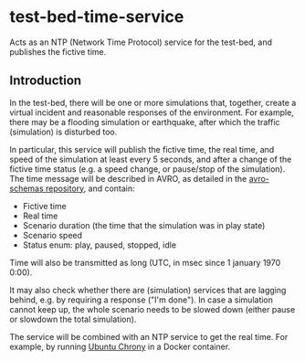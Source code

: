 # test-bed-time-service
Acts as an NTP (Network Time Protocol) service for the test-bed, and publishes the fictive time.

## Introduction
In the test-bed, there will be one or more simulations that, together, create a virtual incident and reasonable responses of the environment. For example, there may be a flooding simulation or earthquake, after which the traffic (simulation) is disturbed too.

In particular, this service will publish the fictive time, the real time, and speed of the simulation at least every 5 seconds, and after a change of the fictive time status (e.g. a speed change, or pause/stop of the simulation). The time message will be described in AVRO, as detailed in the [avro-schemas repository](https://github.com/DRIVER-EU/avro-schemas), and contain:
- Fictive time
- Real time
- Scenario duration (the time that the simulation was in play state)
- Scenario speed
- Status enum: play, paused, stopped, idle

Time will also be transmitted as long (UTC, in msec since 1 january 1970 0:00).

It may also check whether there are (simulation) services that are lagging behind, e.g. by requiring a response ("I'm done"). In case a simulation cannot keep up, the whole scenario needs to be slowed down (either pause or slowdown the total simulation).

The service will be combined with an NTP service to get the real time. For example, by running [Ubuntu Chrony](https://linuxschool.net/note?os=Ubuntu_16.04&p=ntp&f=2) in a Docker container.
